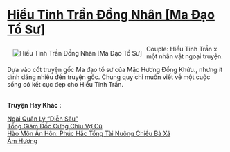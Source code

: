 <a href="https://utruyen.com/hieu-tinh-tran-dong-nhan-ma-dao-to-su/22417/" title="Hiểu Tinh Trần Đồng Nhân [Ma Đạo Tổ Sư]"><h1>Hiểu Tinh Trần Đồng Nhân [Ma Đạo Tổ Sư]</h1></a><div style="display:table"><img align="right" style="float: left; padding: 10px;" src="https://utruyen.com/images/story/200x260/hieu-tinh-tran-dong-nhan-ma-dao-to-su.jpg" alt="Hiểu Tinh Trần Đồng Nhân [Ma Đạo Tổ Sư]">Couple: Hiểu Tinh Trần x một nhân vật ngoại truyện.<p></p> Dựa vào cốt truyện gốc Ma đạo tổ sư của Mặc Hương Đồng Khứu., nhưng ít dính dáng nhiều đến truyện gốc. Chung quy chỉ muốn viết về một cuộc sống có kết cục đẹp cho Hiểu Tinh Trần.</div><p><br><b>Truyện Hay Khác :</b></p><a href="https://utruyen.com/ngai-quan-ly-dien-sau/22461/" alt="Ngài Quản Lý “Diễn Sâu”">Ngài Quản Lý “Diễn Sâu”</a><br/><a href="https://www.wattpad.com/story/199213335-t%E1%BB%95ng-gi%C3%A1m-%C4%91%E1%BB%91c-c%C6%B0ng-ch%C3%ACu-v%E1%BB%A3-c%C5%A9" alt="Tổng Giám Đốc Cưng Chìu Vợ Cũ">Tổng Giám Đốc Cưng Chìu Vợ Cũ</a><br/><a href="https://github.com/quanluxury/ngontinhhot/tree/master/truyenhay/17393/" alt="Hào Môn Ẩn Hôn: Phúc Hắc Tổng Tài Nuông Chiều Bà Xã">Hào Môn Ẩn Hôn: Phúc Hắc Tổng Tài Nuông Chiều Bà Xã</a><br/><a href="https://github.com/quanluxury/truyenhot/tree/master/truyenhay/17509/" alt="Ám Hương">Ám Hương</a><br/>